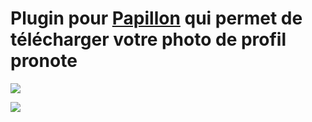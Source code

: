 # Plugin pour [Papillon](https://github.com/PapillonApp/Papillon) qui permet de télécharger votre photo de profil pronote 


![](https://media.discordapp.net/attachments/772517428005568543/1025072463933087884/unknown.png?width=288&height=517)

![](https://media.discordapp.net/attachments/772517428005568543/1025074078677225512/unknown.png?width=252&height=517)